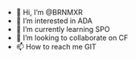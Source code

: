 - 👋 Hi, I’m @BRNMXR
- 👀 I’m interested in ADA
- 🌱 I’m currently learning SPO
- 💞️ I’m looking to collaborate on CF
- 📫 How to reach me GIT

<!---
BRNMXR/BRNMXR is a ✨ special ✨ repository because its `README.md` (this file) appears on your GitHub profile.
You can click the Preview link to take a look at your changes.
--->
